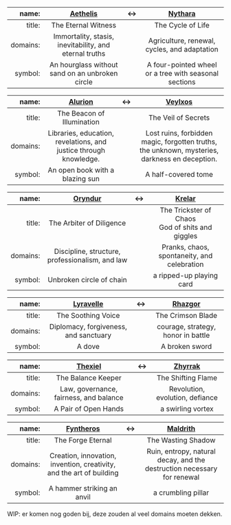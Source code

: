 
|    name: |          [Aethelis](../Pantheon/Aethelis.md)           | &harr; |           [Nythara](../Pantheon/Nythara.md)           |
| -------: | :----------------------------------------------------: | ------ | :---------------------------------------------------: |
|   title: |                  The Eternal Witness                   |        |                   The Cycle of Life                   |
| domains: | Immortality, stasis, inevitability, and eternal truths |        |     Agriculture, renewal, cycles, and adaptation      |
|  symbol: |    An hourglass without sand on an unbroken circle     |        | A four-pointed wheel or a tree with seasonal sections |


|    name: |                 [Alurion](../Pantheon/Alurion.md)                 | &harr; |                               [Veylxos](../Pantheon/Veylxos.md)                               |
| -------: | :---------------------------------------------------------------: | ------ | :-------------------------------------------------------------------------------------------: |
|   title: |                    The Beacon of Illumination                     |        |                                      The Veil of Secrets                                      |
| domains: | Libraries, education, revelations, and justice through knowledge. |        | Lost ruins, forbidden magic, forgotten truths, the unknown, mysteries, darkness en deception. |
|  symbol: |                  An open book with a blazing sun                  |        |                                      A half-covered tome                                      |

|    name: |        [Oryndur](../Pantheon/Oryndur.md)        | &harr; |          [Krelar](../Pantheon/Krelar.md)           |
| -------: | :---------------------------------------------: | ------ | :------------------------------------------------: |
|   title: |            The Arbiter of Diligence             |        | The Trickster of Chaos<br>God of shits and giggles |
| domains: | Discipline, structure, professionalism, and law |        |    Pranks, chaos, spontaneity, and celebration     |
|  symbol: |            Unbroken circle of chain             |        |              a ripped-up playing card              |

|    name: | [Lyravelle](../Pantheon/Lyravelle.md) | &harr; | [Rhazgor](../Pantheon/Rhazgor.md)  |
| -------: | :-----------------------------------: | ------ | :--------------------------------: |
|   title: |          The Soothing Voice           |        |         The Crimson Blade          |
| domains: | Diplomacy, forgiveness, and sanctuary |        | courage, strategy, honor in battle |
|  symbol: |                A dove                 |        |           A broken sword           |

|    name: |   [Thexiel](../Pantheon/Thexiel.md)    | &harr; | [Zhyrrak](../Pantheon/Zhyrrak.md) |
| -------: | :------------------------------------: | ------ | :-------------------------------: |
|   title: |           The Balance Keeper           |        |        The Shifting Flame         |
| domains: | Law, governance, fairness, and balance |        |  Revolution, evolution, defiance  |
|  symbol: |          A Pair of Open Hands          |        |         a swirling vortex         |

|    name: |                [Fyntheros](../Pantheon/Fyntheros.md)                 | &harr; |                   [Maldrith](../Pantheon/Maldrith.md)                   |
| -------: | :------------------------------------------------------------------: | ------ | :---------------------------------------------------------------------: |
|   title: |                          The Forge Eternal                           |        |                           The Wasting Shadow                            |
| domains: | Creation, innovation, invention, creativity, and the art of building |        | Ruin, entropy, natural decay, and the destruction necessary for renewal |
|  symbol: |                      A hammer striking an anvil                      |        |                           a crumbling pillar                            |


WIP: er komen nog goden bij, deze zouden al veel domains moeten dekken.